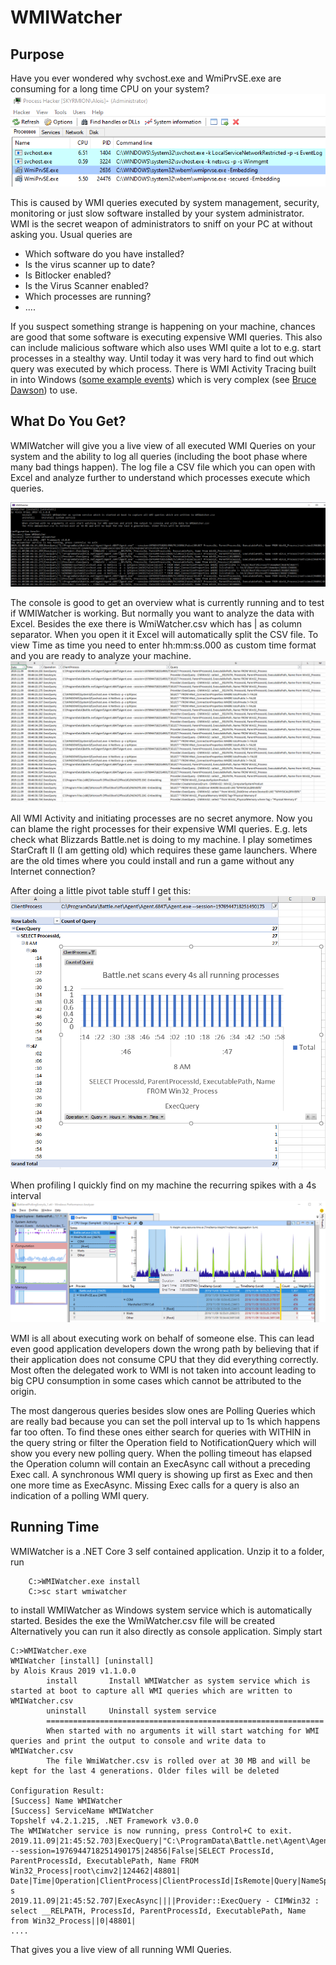﻿# WMIWatcher

## Purpose 

Have you ever wondered why svchost.exe and WmiPrvSE.exe are consuming for a long time CPU on your system?
![](Docs/Pics/WMICpuActivity.png)

This is caused by WMI queries executed by system management, security, monitoring or just slow software installed by your system administrator.
WMI is the secret weapon of administrators to sniff on your PC at without asking you. Usual queries are

- Which software do you have installed?
- Is the virus scanner up to date?
- Is Bitlocker enabled? 
- Is the Virus Scanner enabled?
- Which processes are running?
- ....

If you suspect something strange is happening on your machine, chances are good that some software is executing expensive WMI queries. This also can include
malicious software which also uses WMI quite a lot to e.g. start processes in a stealthy way. 
Until today it was very hard to find out which query was executed by which process.
There is WMI Activity Tracing built in into Windows ([some example events](https://www.darkoperator.com/blog/2017/10/14/basics-of-tracking-wmi-activity)) which is very complex 
(see [Bruce Dawson](https://randomascii.wordpress.com/2017/09/05/hey-synaptics-can-you-please-stop-polling/)) to use. 


## What Do You Get?

WMIWatcher will give you a live view of all executed WMI Queries on your system and the ability to log all queries (including the boot phase where many bad things happen).
The log file a CSV file which you can open with Excel and analyze further to understand which processes execute which queries. 

![](Docs/Pics/Console.png)

The console is good to get an overview what is currently running and to test if WMIWatcher is working. But normally you want to analyze the data
with Excel. Besides the exe there is WmiWatcher.csv which has | as column separator. When you open it it Excel will automatically split
the CSV file. To view Time as time you need to enter hh:mm:ss.000 as custom time format and you are ready to analyze your machine.
![](Docs/Pics/CSVFile.png)

All WMI Activity and initiating processes are no secret anymore. Now you can blame the right processes for their expensive WMI queries. E.g. lets check what Blizzards Battle.net is doing
to my machine. I play sometimes StarCraft II (I am getting old) which requires these game launchers. Where are the old times where you could install and run a game without any Internet connection?

After doing a little pivot table stuff I get this:
![](Docs/Pics/Battlenet.png)

When profiling I quickly find on my machine the recurring spikes
with a 4s interval
![](Docs/Pics/Battlenet_WPAView.png)

WMI is all about executing work on behalf of someone else. This can lead even good application developers down the wrong path by believing that if their application 
does not consume CPU that they did everything correctly. Most often the delegated work to WMI is not taken into account leading to big CPU consumption in some cases
which cannot be attributed to the origin.

The most dangerous queries besides slow ones are Polling Queries which are really bad because you can set the poll interval up to 1s which happens far too often. 
To find these ones either search for queries with WITHIN in the query string or filter the Operation field to NotificationQuery which 
will show you every new polling query. 
When the polling timeout has elapsed the Operation column will contain an ExecAsync call without a preceding Exec call. A synchronous WMI query is showing up first as Exec and then one more time 
as ExecAsync. Missing Exec calls for a query is also an indication of a polling WMI query.

## Running Time

WMIWatcher is a .NET Core 3 self contained application. Unzip it to a folder, run 
```
    C:>WMIWatcher.exe install
    C:>sc start wmiwatcher
```
to install WMIWatcher as Windows system service which is automatically started. 
Besides the exe the WmiWatcher.csv file will be created
Alternatively you can run it also directly as console application. Simply start
```
C:>WMIWatcher.exe
WMIWatcher [install] [uninstall]
by Alois Kraus 2019 v1.1.0.0
        install       Install WMIWatcher as system service which is started at boot to capture all WMI queries which are written to WMIWatcher.csv
        uninstall     Uninstall system service
        ==============================================================
        When started with no arguments it will start watching for WMI queries and print the output to console and write data to WMIWatcher.csv
        The file WmiWatcher.csv is rolled over at 30 MB and will be kept for the last 4 generations. Older files will be deleted

Configuration Result:
[Success] Name WMIWatcher
[Success] ServiceName WMIWatcher
Topshelf v4.2.1.215, .NET Framework v3.0.0
The WMIWatcher service is now running, press Control+C to exit.
2019.11.09|21:45:52.703|ExecQuery|"C:\ProgramData\Battle.net\Agent\Agent.6847\Agent.exe" --session=1976944718251490175|24856|False|SELECT ProcessId, ParentProcessId, ExecutablePath, Name FROM Win32_Process|root\cimv2|124462|48801|
Date|Time|Operation|ClientProcess|ClientProcessId|IsRemote|Query|NameSpace|OperationId|GroupOperationId|Duration s
2019.11.09|21:45:52.707|ExecAsync||||Provider::ExecQuery - CIMWin32 : select __RELPATH, ProcessId, ParentProcessId, ExecutablePath, Name from Win32_Process||0|48801|
....
```

That gives you a live view of all running WMI Queries. 
